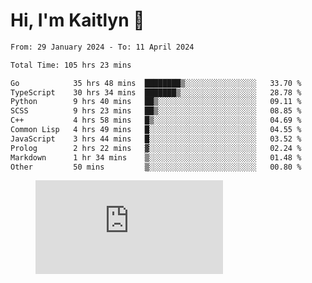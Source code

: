 # Hi, I'm Kaitlyn 👋
<!--START_SECTION:waka-->

```txt
From: 29 January 2024 - To: 11 April 2024

Total Time: 105 hrs 23 mins

Go            35 hrs 48 mins  ████████▒░░░░░░░░░░░░░░░░   33.70 %
TypeScript    30 hrs 34 mins  ███████▒░░░░░░░░░░░░░░░░░   28.78 %
Python        9 hrs 40 mins   ██▒░░░░░░░░░░░░░░░░░░░░░░   09.11 %
SCSS          9 hrs 23 mins   ██▒░░░░░░░░░░░░░░░░░░░░░░   08.85 %
C++           4 hrs 58 mins   █▒░░░░░░░░░░░░░░░░░░░░░░░   04.69 %
Common Lisp   4 hrs 49 mins   █░░░░░░░░░░░░░░░░░░░░░░░░   04.55 %
JavaScript    3 hrs 44 mins   █░░░░░░░░░░░░░░░░░░░░░░░░   03.52 %
Prolog        2 hrs 22 mins   ▓░░░░░░░░░░░░░░░░░░░░░░░░   02.24 %
Markdown      1 hr 34 mins    ▒░░░░░░░░░░░░░░░░░░░░░░░░   01.48 %
Other         50 mins         ▒░░░░░░░░░░░░░░░░░░░░░░░░   00.80 %
```

<!--END_SECTION:waka-->

<figure><embed src="https://wakatime.com/share/@018d58bc-3d22-46c9-b2d7-4ed36fb8172d/243b5d9b-77cd-4133-89ff-dcc8f225fa18.svg"></embed></figure>
